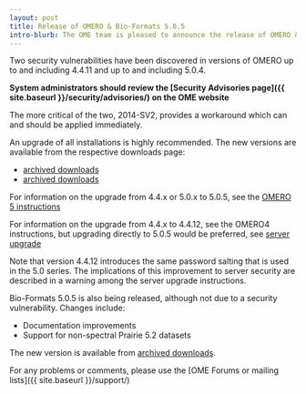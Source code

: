 ```yaml
---
layout: post
title: Release of OMERO & Bio-Formats 5.0.5
intro-blurb: The OME team is pleased to announce the release of OMERO & Bio-Formats 5.0.5
---
```

Two security vulnerabilities have been discovered in versions of OMERO up to and including 4.4.11
and up to and including 5.0.4.

**System administrators should review the [Security Advisories page]({{ site.baseurl }}/security/advisories/) on the OME website**

The more critical of the two, 2014-SV2, provides a workaround which can and should be applied immediately.


An upgrade of all installations is highly recommended. The new versions are available from the
respective downloads page:

 - [archived downloads](https://downloads.openmicroscopy.org/omero/5.0.5/)
 - [archived downloads](https://downloads.openmicroscopy.org/omero/4.4.12/)

For information on the upgrade from 4.4.x or 5.0.x to 5.0.5, see the [OMERO 5 instructions](https://docs.openmicroscopy.org/omero/5.0.5/sysadmins/server-upgrade.html)

For information on the upgrade from 4.4.x to 4.4.12, see the OMERO4 instructions, but upgrading
directly to 5.0.5 would be preferred, see [server upgrade](https://docs.openmicroscopy.org/omero/4.4.12/sysadmins/server-upgrade.html)

Note that version 4.4.12 introduces the same password salting that is used in the 5.0 series.
The implications of this improvement to server security are described in a warning among the
server upgrade instructions.



Bio-Formats 5.0.5 is also being released, although not due to a security vulnerability.
Changes include:

 - Documentation improvements
 - Support for non-spectral Prairie 5.2 datasets

The new version is available from [archived downloads](https://downloads.openmicroscopy.org/bio-formats/5.0.5/).

For any problems or comments, please use the [OME Forums or mailing lists]({{ site.baseurl }}/support/)
